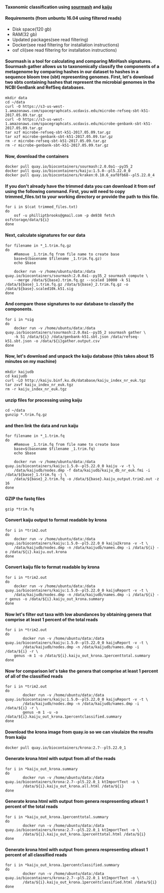 #### Taxonomic classification using [sourmash](http://sourmash.readthedocs.io/en/latest/) and [kaiju](http://kaiju.binf.ku.dk) 

#### Requirements (from unbuntu 16.04 using filtered reads)
- Disk space(120 gb)
- RAM(32 gb)
- Updated packages(see read filtering)
- Docker(see read filtering for installation instructions)
- osf cli(see read filtering for installation instructions)

#### Sourmash is a tool for calculating and comparing MinHash signatures. Sourmash gather allows us to taxonomically classify the components of a metagenome by comparing hashes in our dataset to hashes in a sequence bloom tree (sbt) representing genomes. First, let's download two sbts containing hashes that represent the microbial genomes in the NCBI GenBank and RefSeq databases. 
```
mkdir data
cd ~/data
curl -O https://s3-us-west-1.amazonaws.com/spacegraphcats.ucdavis.edu/microbe-refseq-sbt-k51-2017.05.09.tar.gz
curl -O https://s3-us-west-1.amazonaws.com/spacegraphcats.ucdavis.edu/microbe-genbank-sbt-k51-2017.05.09.tar.gz
tar xzf microbe-refseq-sbt-k51-2017.05.09.tar.gz
tar xzf microbe-genbank-sbt-k51-2017.05.09.tar.gz
rm -r microbe-refseq-sbt-k51-2017.05.09.tar.gz
rm -r microbe-genbank-sbt-k51-2017.05.09.tar.gz
```
#### Now, download the containers
```
docker pull quay.io/biocontainers/sourmash:2.0.0a1--py35_2
docker pull quay.io/biocontainers/kaiju:1.5.0--pl5.22.0_0
docker pull quay.io/biocontainers/kraken:0.10.6_eaf8fb68--pl5.22.0_4
```
#### If you don't already have the trimmed data you can download it from osf using the following command. First, you will need to copy trimmed_files.txt to your working directory or provide the path to this file. 
```
for i in $(cat trimmed_files.txt) 
do 
	osf -u philliptbrooks@gmail.com -p dm938 fetch osfstorage/data/${i} 
done 
```
#### Next, calculate signatures for our data
```
for filename in *_1.trim.fq.gz
do
	#Remove _1.trim.fq from file name to create base
	base=$(basename $filename _1.trim.fq.gz)
	echo $base

	docker run -v /home/ubuntu/data:/data quay.io/biocontainers/sourmash:2.0.0a1--py35_2 sourmash compute \
	--merge /data/${base}.trim.fq.gz --scaled 10000 -k 51 /data/${base}_1.trim.fq.gz /data/${base}_2.trim.fq.gz -o /data/${base}.scaled10k.k51.sig
done
```
#### And compare those signatures to our database to classify the components.
```
for i in *sig
do
	docker run -v /home/ubuntu/data:/data quay.io/biocontainers/sourmash:2.0.0a1--py35_2 sourmash gather \
	-k 51 /data/${i} /data/genbank-k51.sbt.json /data/refseq-k51.sbt.json -o /data/${i}gather.output.csv
done
```
#### Now, let's download and unpack the kaiju database (this takes about 15 minutes on my machine)
```
mkdir kaijudb
cd kaijudb
curl -LO http://kaiju.binf.ku.dk/database/kaiju_index_nr_euk.tgz
tar zxvf kaiju_index_nr_euk.tgz
rm -r kaiju_index_nr_euk.tgz
```
#### unzip files for processing using kaiju
```
cd ~/data
gunzip *.trim.fq.gz
```
#### and then link the data and run kaiju
```
for filename in *_1.trim.fq
do
	#Remove _1.trim.fq from file name to create base
	base=$(basename $filename _1.trim.fq)
	echo $base

	docker run -v /home/ubuntu/data:/data quay.io/biocontainers/kaiju:1.5.0--pl5.22.0_0 kaiju -v -t \
	/data/kaijudb/nodes.dmp -f data/kaijudb/kaiju_db_nr_euk.fmi -i /data/${base}_1.trim.fq -j \
	/data/${base}_2.trim.fq -o /data/${base}.kaiju_output.trim2.out -z 16
done
```
#### GZIP the fastq files
```
gzip *trim.fq
```
#### Convert kaiju output to format readable by krona
```
for i in *trim2.out
do
	docker run -v /home/ubuntu/data:/data quay.io/biocontainers/kaiju:1.5.0--pl5.22.0_0 kaiju2krona -v -t \
	/data/kaijudb/nodes.dmp -n /data/kaijudb/names.dmp -i /data/${i} -o /data/${i}.kaiju.out.krona
done
```
#### Convert kaiju file to format readable by krona
```
for i in *trim2.out
do
	docker run -v /home/ubuntu/data:/data quay.io/biocontainers/kaiju:1.5.0--pl5.22.0_0 kaijuReport -v -t \
	/data/kaijudb/nodes.dmp -n /data/kaijudb/names.dmp -i /data/${i} -r genus -o /data/${i}.kaiju_out_krona.summary 
done
```
#### Now let's filter out taxa with low abundances by obtaining genera that comprise at least 1 percent of the total reads
```
for i in *trim2.out
do
        docker run -v /home/ubuntu/data:/data quay.io/biocontainers/kaiju:1.5.0--pl5.22.0_0 kaijuReport -v -t \
        /data/kaijudb/nodes.dmp -n /data/kaijudb/names.dmp -i /data/${i} -r \
	genus -m 1 -o /data/${i}.kaiju_out_krona.1percenttotal.summary
done
```
#### Now for comparison let's take the genera that comprise at least 1 percent of all of the classified reads
```
for i in *trim2.out
do
        docker run -v /home/ubuntu/data:/data quay.io/biocontainers/kaiju:1.5.0--pl5.22.0_0 kaijuReport -v -t \
        /data/kaijudb/nodes.dmp -n /data/kaijudb/names.dmp -i /data/${i} -r \
        genus -m 1 -u -o /data/${i}.kaiju_out_krona.1percentclassified.summary
done
```
#### Download the krona image from quay.io so we can visulaize the results from kaiju 
```
docker pull quay.io/biocontainers/krona:2.7--pl5.22.0_1
```
#### Generate krona html with output from all of the reads
```
for i in *kaiju_out_krona.summary
do
        docker run -v /home/ubuntu/data:/data quay.io/biocontainers/krona:2.7--pl5.22.0_1 ktImportText -o \
        /data/${i}.kaiju_out_krona.all.html /data/${i}
done
```
#### Generate krona html with output from genera respresenting atleast 1 percent of the total reads
```
for i in *kaiju_out_krona.1percenttotal.summary
do
        docker run -v /home/ubuntu/data:/data quay.io/biocontainers/krona:2.7--pl5.22.0_1 ktImportText -o \
        /data/${i}.kaiju_out_krona.1percenttotal.html /data/${i}
done
```
#### Generate krona html with output from genera respresenting atleast 1 percent of all classified reads
```
for i in *kaiju_out_krona.1percentclassified.summary
do
        docker run -v /home/ubuntu/data:/data quay.io/biocontainers/krona:2.7--pl5.22.0_1 ktImportText -o \
        /data/${i}.kaiju_out_krona.1percentclassified.html /data/${i}
done
```
